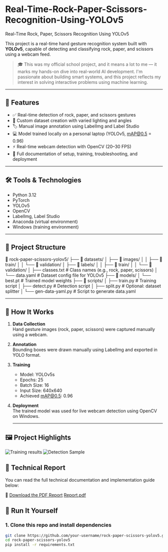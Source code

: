 # Real-Time-Rock-Paper-Scissors-Recognition-Using-YOLOv5
Real-Time Rock, Paper, Scissors Recognition Using YOLOv5

This project is a real-time hand gesture recognition system built with **YOLOv5**, capable of detecting and classifying rock, paper, and scissors using a webcam feed.

> 🎓 This was my official school project, and it means a lot to me — it marks my hands-on dive into real-world AI development. I'm passionate about building smart systems, and this project reflects my interest in solving interactive problems using machine learning.

---

## 📌 Features

- ✅ Real-time detection of rock, paper, and scissors gestures
- 📸 Custom dataset creation with varied lighting and angles
- 🏷️ Manual image annotation using LabelImg and Label Studio
- 💻 Model trained locally on a personal laptop (YOLOv5, mAP@0.5 = 0.96)
- ⚡ Real-time webcam detection with OpenCV (20–30 FPS)
- 📄 Full documentation of setup, training, troubleshooting, and deployment

---

## 🛠️ Tools & Technologies

- Python 3.12  
- PyTorch  
- YOLOv5  
- OpenCV  
- LabelImg, Label Studio  
- Anaconda (virtual environment)  
- Windows (training environment)

---

## 📂 Project Structure

📂 rock-paper-scissors-yolov5/
├── 📂 datasets/
│   ├── 📂 images/
│   │   ├── 📂 train/
│   │   └── 📂 validation/
│   ├── 📂 labels/
│   │   ├── 📂 train/
│   │   └── 📂 validation/
│   ├── classes.txt            # Class names (e.g., rock, paper, scissors)
│   └── data.yaml             # Dataset config file for YOLOv5
├── 📂 models/
│   └── best.pt               # Trained model weights
├── 📂 scripts/
│   ├── train.py              # Training script
│   ├── detect.py             # Detection script
│   ├── split.py              # Optional: dataset splitter
│   └── gen-data-yaml.py      # Script to generate data.yaml


---

## 🧠 How It Works

1. **Data Collection**  
   Hand gesture images (rock, paper, scissors) were captured manually using a webcam.

2. **Annotation**  
   Bounding boxes were drawn manually using LabelImg and exported in YOLO format.

3. **Training**  
   - Model: YOLOv5s  
   - Epochs: 25  
   - Batch Size: 16  
   - Input Size: 640x640  
   - Achieved mAP@0.5: 0.96

4. **Deployment**  
   The trained model was used for live webcam detection using OpenCV on Windows.

   ---

## 🖼️ Project Highlights
![Training results](https://github.com/user-attachments/assets/55fb96c3-329c-421a-9bf0-5ae6e1547c7a)
![Detection Sample](https://github.com/user-attachments/assets/3007d3b5-88f0-4d16-8960-082c50b912f4)



## 📘 Technical Report

You can read the full technical documentation and implementation guide below:

📄 [Download the PDF Report](https://lnkd.in/dan4c9iP)
[Report.pdf](https://github.com/user-attachments/files/21011879/Report.pdf)


## 🚀 Run It Yourself

### 1. Clone this repo and install dependencies

```bash
git clone https://github.com/your-username/rock-paper-scissors-yolov5.git
cd rock-paper-scissors-yolov5
pip install -r requirements.txt
